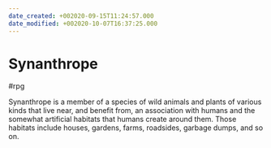 ```yaml
---
date_created: +002020-09-15T11:24:57.000
date_modified: +002020-10-07T16:37:25.000
---
```


# Synanthrope

#rpg

Synanthrope is a member of a species of wild animals and plants of various kinds that live near, and benefit from, an association with humans and the somewhat artificial habitats that humans create around them. Those habitats include houses, gardens, farms, roadsides, garbage dumps, and so on.
